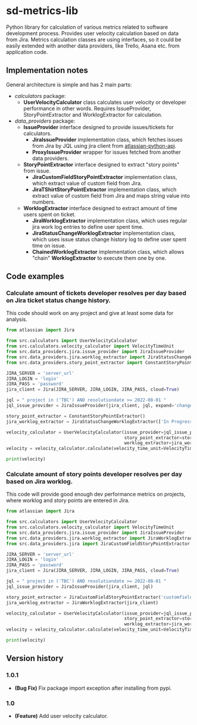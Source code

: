 # sd-metrics-lib

Python library for calculation of various metrics related to software development process. Provides user velocity
calculation based on data from Jira. Metrics calculation classes are using interfaces, so it could be easily extended
with another data providers, like Trello, Asana etc. from application code.

## Implementation notes

General architecture is simple and has 2 main parts:

+ _calculators_ package:
    + **UserVelocityCalculator** class calculates user velocity or developer performance in other words. Requires
      IssueProvider, StoryPointExtractor and WorklogExtractor for calculation.
+ _data_providers_ package:
    + **IssueProvider** interface designed to provide issues/tickets for calculators.
        + **JiraIssueProvider** implementation class, which fetches issues from Jira by JQL using jira client
          from [atlassian-python-api](https://pypi.org/project/atlassian-python-api/).
        + **ProxyIssueProvider** wrapper for issues fetched from another data providers.
    + **StoryPointExtractor** interface designed to extract "story points" from issue.
        + **JiraCustomFieldStoryPointExtractor** implementation class, which extract value of custom field from Jira.
        + **JiraTShirtStoryPointExtractor** implementation class, which extract value of custom field from Jira and maps
          string value into numbers.
    + **WorklogExtractor** interface designed to extract amount of time users spent on ticket.
        + **JiraWorklogExtractor** implementation class, which uses regular jira work log entries to define user spent
          time.
        + **JiraStatusChangeWorklogExtractor** implementation class, which uses issue status change history log to
          define user spent time on issue.
        + **ChainedWorklogExtractor** implementation class, which allows "chain" **WorklogExtractor** to execute them
          one by one.

## Code examples

### Calculate amount of tickets developer resolves per day based on Jira ticket status change history.

This code should work on any project and give at least some data for analysis.

```python
from atlassian import Jira

from src.calculators import UserVelocityCalculator
from src.calculators.velocity_calculator import VelocityTimeUnit
from src.data_providers.jira.issue_provider import JiraIssueProvider
from src.data_providers.jira.worklog_extractor import JiraStatusChangeWorklogExtractor
from src.data_providers.story_point_extractor import ConstantStoryPointExtractor

JIRA_SERVER = 'server_url'
JIRA_LOGIN = 'login'
JIRA_PASS = 'password'
jira_client = Jira(JIRA_SERVER, JIRA_LOGIN, JIRA_PASS, cloud=True)

jql = " project in ('TBC') AND resolutiondate >= 2022-08-01 "
jql_issue_provider = JiraIssueProvider(jira_client, jql, expand='changelog')

story_point_extractor = ConstantStoryPointExtractor()
jira_worklog_extractor = JiraStatusChangeWorklogExtractor(['In Progress', 'In Development'])

velocity_calculator = UserVelocityCalculator(issue_provider=jql_issue_provider,
                                             story_point_extractor=story_point_extractor,
                                             worklog_extractor=jira_worklog_extractor)
velocity = velocity_calculator.calculate(velocity_time_unit=VelocityTimeUnit.DAY)

print(velocity)
```

### Calculate amount of story points developer resolves per day based on Jira worklog.

This code will provide good enough dev performance metrics on projects, where worklog and story points are entered in
Jira.

```python
from atlassian import Jira

from src.calculators import UserVelocityCalculator
from src.calculators.velocity_calculator import VelocityTimeUnit
from src.data_providers.jira.issue_provider import JiraIssueProvider
from src.data_providers.jira.worklog_extractor import JiraWorklogExtractor
from src.data_providers.jira import JiraCustomFieldStoryPointExtractor

JIRA_SERVER = 'server_url'
JIRA_LOGIN = 'login'
JIRA_PASS = 'password'
jira_client = Jira(JIRA_SERVER, JIRA_LOGIN, JIRA_PASS, cloud=True)

jql = " project in ('TBC') AND resolutiondate >= 2022-08-01 "
jql_issue_provider = JiraIssueProvider(jira_client, jql)

story_point_extractor = JiraCustomFieldStoryPointExtractor('customfield_10010')
jira_worklog_extractor = JiraWorklogExtractor(jira_client)

velocity_calculator = UserVelocityCalculator(issue_provider=jql_issue_provider,
                                             story_point_extractor=story_point_extractor,
                                             worklog_extractor=jira_worklog_extractor)
velocity = velocity_calculator.calculate(velocity_time_unit=VelocityTimeUnit.DAY)

print(velocity)
```

## Version history

### 1.0.1

+ **(Bug Fix)** Fix package import exception after installing from pypi.

### 1.0

+ **(Feature)** Add user velocity calculator.